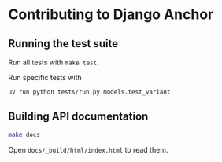 # Contributing to Django Anchor

## Running the test suite

Run all tests with `make test`.

Run specific tests with

```sh
uv run python tests/run.py models.test_variant
```

## Building API documentation

```sh
make docs
```

Open `docs/_build/html/index.html` to read them.
